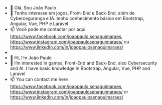 - 👋 Olá, Sou João Paulo
- 👀 Tenho interesse em jogos, Front-End e Back-End, além de Cybercegurança e IA. tenho conhecimento básico em Bootstrap, Angular, Vue, PHP e Laravel
- 📫 Você pode me contactar por aqui https://www.facebook.com/joaopaulo.senaguimaraes, https://www.instagram.com/joaopaulosenaguimaraes/ ou https://www.linkedin.com/in/joaopaulosenaguimaraes/
- 
- 👋 Hi, I’m João Paulo
- 👀 I’m interested in games, Front-End and Back-End, also Cybersecurity and AI. I have basic knowledge in Bootstrap, Angular, Vue, PHP and Laravel
- 📫 You can contact me here https://www.facebook.com/joaopaulo.senaguimaraes, https://www.instagram.com/joaopaulosenaguimaraes/ or https://www.linkedin.com/in/joaopaulosenaguimaraes/
